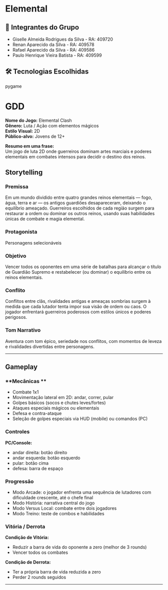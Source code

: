 # Elemental


## 👥 Integrantes do Grupo

- Giselle Almeida Rodrigues da Silva - RA: 409720
- Renan Aparecido da Silva - RA: 409578
- Rafael Aparecido da Silva - RA: 409586
- Paulo Henrique Vieira Batista - RA: 409599



## 🛠️ Tecnologias Escolhidas

pygame


# GDD

**Nome do Jogo:** Elemental Clash  
**Gênero:** Luta / Ação com elementos mágicos  
**Estilo Visual:** 2D  
**Público-alvo:** Jovens de 12+

**Resumo em uma frase:**  
Um jogo de luta 2D onde guerreiros dominam artes marciais e poderes elementais em combates intensos para decidir o destino dos reinos.


## Storytelling

### **Premissa**
Em um mundo dividido entre quatro grandes reinos elementais — fogo, água, terra e ar — os antigos guardiões desapareceram, deixando o equilíbrio ameaçado. Guerreiros escolhidos de cada região surgem para restaurar a ordem ou dominar os outros reinos, usando suas habilidades únicas de combate e magia elemental.

### **Protagonista**
Personagens selecionáveis 

### **Objetivo**
Vencer todos os oponentes em uma série de batalhas para alcançar o título de Guardião Supremo e restabelecer (ou dominar) o equilíbrio entre os reinos elementais.

### **Conflito**
Conflitos entre clãs, rivalidades antigas e ameaças sombrias surgem à medida que cada lutador tenta impor sua visão de ordem ou caos. O jogador enfrentará guerreiros poderosos com estilos únicos e poderes perigosos.

### **Tom Narrativo**
Aventura com tom épico, seriedade nos conflitos, com  momentos de leveza e rivalidades divertidas entre personagens.

---

## Gameplay

### **Mecânicas **
- Combate 1x1 
- Movimentação lateral em 2D: andar, correr, pular
- Golpes básicos (socos e chutes leves/fortes)
- Ataques especiais mágicos ou elementais
- Defesa e contra-ataque
- Seleção de golpes especiais via HUD (mobile) ou comandos (PC)

### **Controles**

**PC/Console:**
- andar direita: botão direito
- andar esquerda: botão esquerdo
- pular: botão cima
- defesa: barra de espaço 


### **Progressão**
- Modo Arcade: o jogador enfrenta uma sequência de lutadores com dificuldade crescente, até o chefe final
- Modo História: narrativa central do jogo 
- Modo Versus Local: combate entre dois jogadores
- Modo Treino: teste de combos e habilidades

### **Vitória / Derrota**

**Condição de Vitória:**
- Reduzir a barra de vida do oponente a zero (melhor de 3 rounds)
- Vencer todos os combates

**Condição de Derrota:**
- Ter a própria barra de vida reduzida a zero
- Perder 2 rounds seguidos 

---
